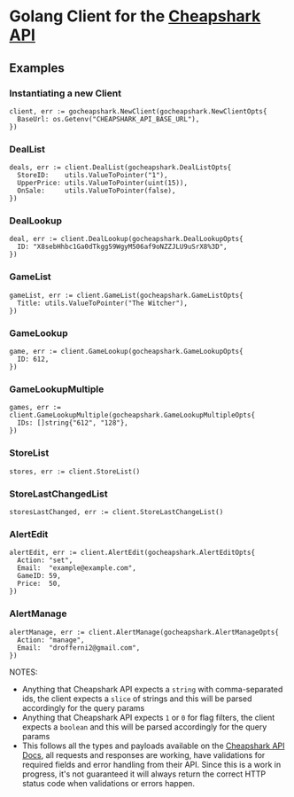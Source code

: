 # Golang Client for the [Cheapshark API](https://apidocs.cheapshark.com/)
## Examples
### Instantiating a new Client
```
client, err := gocheapshark.NewClient(gocheapshark.NewClientOpts{
  BaseUrl: os.Getenv("CHEAPSHARK_API_BASE_URL"),
})
```
### DealList
```
deals, err := client.DealList(gocheapshark.DealListOpts{
  StoreID:    utils.ValueToPointer("1"),
  UpperPrice: utils.ValueToPointer(uint(15)),
  OnSale:     utils.ValueToPointer(false),
})
```
### DealLookup
```
deal, err := client.DealLookup(gocheapshark.DealLookupOpts{
  ID: "X8sebHhbc1Ga0dTkgg59WgyM506af9oNZZJLU9uSrX8%3D",
})
```
### GameList
```
gameList, err := client.GameList(gocheapshark.GameListOpts{
  Title: utils.ValueToPointer("The Witcher"),
})
```
### GameLookup
```
game, err := client.GameLookup(gocheapshark.GameLookupOpts{
  ID: 612,
})
```
### GameLookupMultiple
```
games, err := client.GameLookupMultiple(gocheapshark.GameLookupMultipleOpts{
  IDs: []string{"612", "128"},
})
```
### StoreList
```
stores, err := client.StoreList()
```
### StoreLastChangedList
```
storesLastChanged, err := client.StoreLastChangeList()
```
### AlertEdit
```
alertEdit, err := client.AlertEdit(gocheapshark.AlertEditOpts{
  Action: "set",
  Email:  "example@example.com",
  GameID: 59,
  Price:  50,
})
```
### AlertManage
```
alertManage, err := client.AlertManage(gocheapshark.AlertManageOpts{
  Action: "manage",
  Email:  "drofferni2@gmail.com",
})
```

NOTES: 
- Anything that Cheapshark API expects a `string` with comma-separated ids, the client expects a `slice` of strings and this will be parsed accordingly for the query params
- Anything that Cheapshark API expects `1` or `0` for flag filters, the client expects a `boolean` and this will be parsed accordingly for the query params
- This follows all the types and payloads available on the [Cheapshark API Docs](https://apidocs.cheapshark.com/), all requests and responses are working, have validations for required fields and error handling from their API.
Since this is a work in progress, it's not guaranteed it will always return the correct HTTP status code when validations or errors happen.
